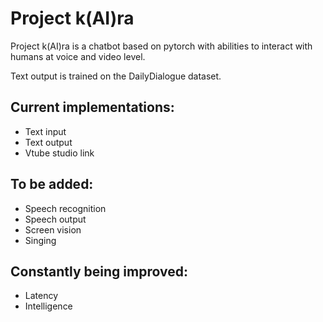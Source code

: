 # Project k(AI)ra

Project k(AI)ra is a chatbot based on pytorch with abilities to interact with humans at voice and video level.

Text output is trained on the DailyDialogue dataset.

## Current implementations:
-  Text input
-  Text output
-  Vtube studio link


## To be added:
-  Speech recognition 
-  Speech output
-  Screen vision
-  Singing


## Constantly being improved:
-  Latency
-  Intelligence